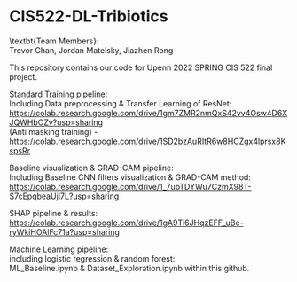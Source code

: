 # CIS522-DL-Tribiotics

\textbt{Team Members}:<br/>
Trevor Chan, Jordan Matelsky, Jiazhen Rong <br/>

This repository contains our code for Upenn 2022 SPRING CIS 522 final project.<br/>

Standard Training pipeline: <br/>
Including Data preprocessing & Transfer Learning of ResNet:  <br/>
https://colab.research.google.com/drive/1gm7ZMR2nmQxS42vv4Osw4D6XJQWHbOZv?usp=sharing <br/>
(Anti masking training) - https://colab.research.google.com/drive/1SD2bzAuRItR6w8HCZgx4lprsx8KspsRr <br/>

Baseline visualization & GRAD-CAM pipeline: <br/>
Including Baseline CNN filters visualization & GRAD-CAM method:<br/>
https://colab.research.google.com/drive/1_7ubTDYWu7CzmX98T-S7cEpqbeaUjI7L?usp=sharing<br/>

SHAP pipeline & results:<br/>
https://colab.research.google.com/drive/1gA9Ti6JHqzEFF_uBe-ryWkiHOAlFc71a?usp=sharing <br/>

Machine Learning pipeline:<br/>
including logistic regression & random forest:<br/>
ML_Baseline.ipynb & Dataset_Exploration.ipynb within this github.

